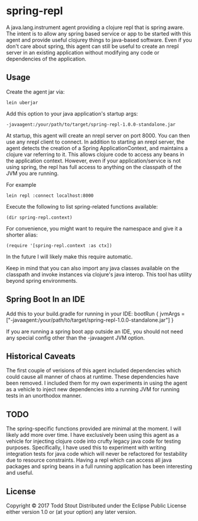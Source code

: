 # spring-repl

A java.lang.instrument agent providing a clojure repl that is spring aware.
The intent is to allow any spring based service or app to be started with this agent
and provide useful clojurey things to java-based software. Even if you don't care about
spring, this agent can still be useful to create an nrepl server in an existing application without
modifying any code or dependencies of the application.

## Usage

Create the agent jar via:

```
lein uberjar
```

Add this option to your java application's startup args:

```
-javaagent:/your/path/to/target/spring-repl-1.0.0-standalone.jar
```

At startup, this agent will create an nrepl server on port 8000. You can then use any nrepl client to connect.
In addition to starting an nrepl server, the agent detects the creation of a Spring ApplicationContext, and maintains
a clojure var referring to it. This allows clojure code to access any beans in the application context. However, even if your application/service is not using spring, the repl has full access to anything on the classpath of the JVM you are running.

For example

```
lein repl :connect localhost:8000
```

Execute the following to list spring-related functions available:

```
(dir spring-repl.context)
```

For convenience, you might want to require the namespace and give it a shorter alias:

```
(require '[spring-repl.context :as ctx])
```

In the future I will likely make this require automatic.

Keep in mind that you can also import any java classes available on the classpath and invoke instances via clojure's java interop. This tool has utility beyond spring environments.

## Spring Boot In an IDE

Add this to your build.gradle for running in your IDE:
bootRun {
jvmArgs = ["-javaagent:/your/path/to/target/spring-repl-1.0.0-standalone.jar"]
}

If you are running a spring boot app outside an IDE, you should not need any special config
other than the -javaagent JVM option.

## Historical Caveats

The first couple of verisions of this agent included dependencies which could cause
all manner of chaos at runtime. These dependencies have been removed. I included them
for my own experiments in using the agent as a vehicle to inject new dependencies into a running
JVM for running tests in an unorthodox manner.

## TODO

The spring-specific functions provided are minimal at the moment. I will likely add more over time.
I have exclusively been using this agent as a vehicle for injecting clojure code into crufty legacy
java code for testing purposes. Specifically, I have used this to experiment with writing integration tests for
java code which will never be refactored for testability due to resource constraints. Having a repl
which can access all java packages and spring beans in a full running application has been interesting and
useful.

## License

Copyright © 2017 Todd Stout
Distributed under the Eclipse Public License either version 1.0 or (at
your option) any later version.
